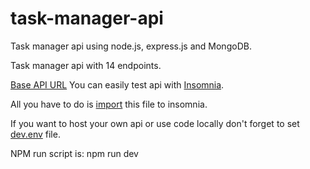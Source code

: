 # task-manager-api
Task manager api using node.js, express.js and MongoDB. 

Task manager api with 14 endpoints.

[Base API URL](https://glaxier-task-manager.herokuapp.com)
You can easily test api with [Insomnia](https://insomnia.rest/).

All you have to do is [import](https://github.com/Glaxier0/task-manager-api/blob/main/Insomnia_API_endpoints.json) this file to insomnia.

If you want to host your own api or use code locally don't forget to set [dev.env](https://github.com/Glaxier0/task-manager-api/blob/main/config/dev.env) file.

NPM run script is: npm run dev
